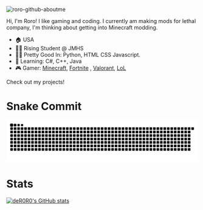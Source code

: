 ![roro-github-aboutme](https://github.com/deR0R0/deR0R0/assets/126121919/5ad0b3f5-5f57-43c0-9e2f-b394f8958aa0)

Hi, I'm Roro! I like gaming and coding. I currently am making mods for lethal company, I'm thinking about getting into Minecraft modding.

* 🏠 USA
* 👨‍🎓 Rising Student @ JMHS
* 👨‍💻 Pretty Good In: Python, HTML CSS Javascript.
* 🏫 Learning: C#, C++, Java
* 🎮 Gamer: [Minecraft](https://namemc.com/profile/Symbull.1), [Fortnite](https://fortnitetracker.com/profile/all/Symbull) , [Valorant](https://tracker.gg/valorant/profile/riot/Roro%2300000/overview), [LoL](https://tracker.gg/lol/profile/riot/NA/%E6%88%91%E5%96%9C%E6%AC%A2%E4%BD%A0%23valor/overview?playlist=NORMAL_5V5_QUICKPLAY)

Check out my projects!

# Snake Commit
![SNAKE](https://github.com/deR0R0/deR0R0/blob/output/github-contribution-grid-snake-dark.svg)

# Stats
[![deR0R0's GitHub stats](https://github-readme-stats.vercel.app/api?username=deR0R0)](https://github.com/anuraghazra/github-readme-stats)
